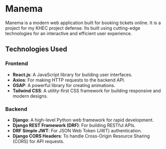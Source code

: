 # Manema

Manema is a modern web application built for booking tickets online. It is a project for my KHEC project defense. Its built using cutting-edge technologies for an interactive and efficient user experience. 

## Technologies Used

### Frontend
- **React.js**: A JavaScript library for building user interfaces.
- **Axios**: For making HTTP requests to the backend API.
- **GSAP**: A powerful library for creating animations.
- **Tailwind CSS**: A utility-first CSS framework for building responsive and modern designs.

### Backend
- **Django**: A high-level Python web framework for rapid development.
- **Django REST Framework (DRF)**: For building RESTful APIs.
- **DRF Simple JWT**: For JSON Web Token (JWT) authentication.
- **Django CORS Headers**: To handle Cross-Origin Resource Sharing (CORS) for API requests.

